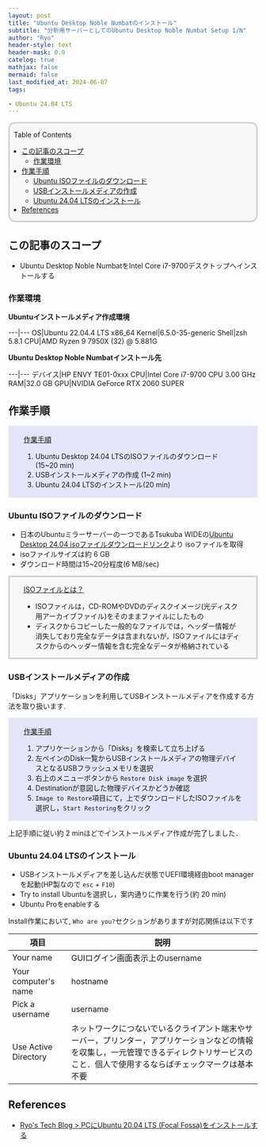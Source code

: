 ```yaml
---
layout: post
title: "Ubuntu Desktop Noble Numbatのインストール"
subtitle: "分析用サーバーとしてのUbuntu Desktop Noble Numbat Setup 1/N"
author: "Ryo"
header-style: text
header-mask: 0.0
catelog: true
mathjax: false
mermaid: false
last_modified_at: 2024-06-07
tags:

- Ubuntu 24.04 LTS
---
```


<div style='border-radius: 1em; border-style:solid; border-color:#D3D3D3; background-color:#F8F8F8'>

<p class="h4">&nbsp;&nbsp;Table of Contents</p>

<!-- START doctoc generated TOC please keep comment here to allow auto update -->
<!-- DON'T EDIT THIS SECTION, INSTEAD RE-RUN doctoc TO UPDATE -->

- [この記事のスコープ](#%E3%81%93%E3%81%AE%E8%A8%98%E4%BA%8B%E3%81%AE%E3%82%B9%E3%82%B3%E3%83%BC%E3%83%97)
  - [作業環境](#%E4%BD%9C%E6%A5%AD%E7%92%B0%E5%A2%83)
- [作業手順](#%E4%BD%9C%E6%A5%AD%E6%89%8B%E9%A0%86)
  - [Ubuntu ISOファイルのダウンロード](#ubuntu-iso%E3%83%95%E3%82%A1%E3%82%A4%E3%83%AB%E3%81%AE%E3%83%80%E3%82%A6%E3%83%B3%E3%83%AD%E3%83%BC%E3%83%89)
  - [USBインストールメディアの作成](#usb%E3%82%A4%E3%83%B3%E3%82%B9%E3%83%88%E3%83%BC%E3%83%AB%E3%83%A1%E3%83%87%E3%82%A3%E3%82%A2%E3%81%AE%E4%BD%9C%E6%88%90)
  - [Ubuntu 24.04 LTSのインストール](#ubuntu-2404-lts%E3%81%AE%E3%82%A4%E3%83%B3%E3%82%B9%E3%83%88%E3%83%BC%E3%83%AB)
- [References](#references)

<!-- END doctoc generated TOC please keep comment here to allow auto update -->


</div>

## この記事のスコープ

- Ubuntu Desktop Noble NumbatをIntel Core i7-9700デスクトップへインストールする

### 作業環境

**Ubuntuインストールメディア作成環境**

---|---
OS|Ubuntu 22.04.4 LTS x86_64
Kernel|6.5.0-35-generic 
Shell|zsh 5.8.1 
CPU|AMD Ryzen 9 7950X (32) @ 5.881G 

**Ubuntu Desktop Noble Numbatインストール先**

---|---
デバイス|HP ENVY TE01-0xxx
CPU|Intel Core i7-9700 CPU 3.00 GHz
RAM|32.0 GB
GPU|NVIDIA GeForce RTX 2060 SUPER

## 作業手順

<div style='padding-left: 2em; padding-right: 2em; border-radius: 0em; border-style:solid; border-color:#e6e6fa; background-color:#e6e6fa'>
<p class="h4"><ins>作業手順</ins></p>

1. Ubuntu Desktop 24.04 LTSのISOファイルのダウンロード (15~20 min)
2. USBインストールメディアの作成 (1~2 min)
3. Ubuntu 24.04 LTSのインストール(20 min)

</div>


### Ubuntu ISOファイルのダウンロード

- 日本のUbuntuミラーサーバーの一つであるTsukuba WIDEの[Ubuntu Desktop 24.04 isoファイルダウンロードリンク](https://ftp.tsukuba.wide.ad.jp/Linux/ubuntu-releases/24.04/ubuntu-24.04-desktop-amd64.iso)より
isoファイルを取得
- isoファイルサイズは約 6 GB
- ダウンロード時間は15~20分程度(6 MB/sec)

<div style='padding-left: 2em; padding-right: 2em; border-radius: 0em; border-style:solid; border-color:#D3D3D3; background-color:#F8F8F8'>
<p class="h4"><ins>ISOファイルとは？</ins></p>

- ISOファイルは，CD-ROMやDVDのディスクイメージ(光ディスク用アーカイブファイル)をそのままファイルにしたもの
- ディスクからコピーした一般的なファイルでは，ヘッダー情報が消失しており完全なデータは含まれないが，ISOファイルにはディスクからのヘッダー情報を含む完全なデータが格納されている

</div>

### USBインストールメディアの作成

「Disks」アプリケーションを利用してUSBインストールメディアを作成する方法を取り扱います.

<div style='padding-left: 2em; padding-right: 2em; border-radius: 0em; border-style:solid; border-color:#e6e6fa; background-color:#e6e6fa'>
<p class="h4"><ins>作業手順</ins></p>

1. アプリケーションから「Disks」を検索して立ち上げる
2. 左ペインのDisk一覧からUSBインストールメディアの物理デバイスとなるUSBフラッシュメモリを選択
3. 右上のメニューボタンから `Restore Disk image` を選択
4. Destinationが意図した物理デバイスかどうか確認
5. `Image to Restore`項目にて，上でダウンロードしたISOファイルを選択し，`Start Restoring`をクリック


</div>


上記手順に従い約 2 minほどでインストールメディア作成が完了しました．

### Ubuntu 24.04 LTSのインストール

- USBインストールメディアを差し込んだ状態でUEFI環境経由boot managerを起動(HP製なので `esc` + `F10`)
- Try to install Ubuntuを選択し，案内通りに作業を行う(約 20 min)
- Ubuntu Proをenableする

Install作業において, `Who are you?`セクションがありますが対応関係は以下です

|項目|説明|
|---|---|
|Your name|GUIログイン画面表示上のusername|
|Your computer's name|hostname|
|Pick a username|username|
|Use Active Directory|ネットワークにつないでいるクライアント端末やサーバー，プリンター，アプリケーションなどの情報を収集し，一元管理できるディレクトリサービスのこと．個人で使用するならばチェックマークは基本不要|


References
----------
- [Ryo's Tech Blog > PCにUbuntu 20.04 LTS (Focal Fossa)をインストールする](https://ryonakagami.github.io/2020/12/07/ubuntu-setup/)